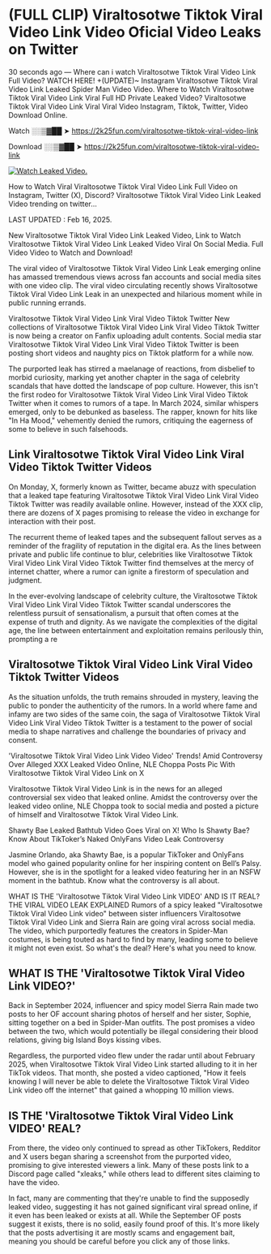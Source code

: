 # (FULL CLIP) Viraltosotwe Tiktok Viral Video Link Video Oficial Video Leaks on Twitter

30 seconds ago — Where can i watch Viraltosotwe Tiktok Viral Video Link Full Video? WATCH HERE! +(UPDATE)~ Instagram Viraltosotwe Tiktok Viral Video Link Leaked Spider Man Video Video. Where to Watch Viraltosotwe Tiktok Viral Video Link Viral Full HD Private Leaked Video? Viraltosotwe Tiktok Viral Video Link Viral Viral Video Instagram, Tiktok, Twitter, Video Download Online.

Watch ░░▒▓██ ➤ https://2k25fun.com/viraltosotwe-tiktok-viral-video-link

Download ░░▒▓██ ➤ https://2k25fun.com/viraltosotwe-tiktok-viral-video-link

[![Watch Leaked Video.](https://miro.medium.com/v2/resize:fit:828/format:webp/1*cilzJN44JGOrTw9NJCrNHA.gif "Watch Leaked Video")](https://2k25fun.com/viraltosotwe-tiktok-viral-video-link)

How to Watch Viral Viraltosotwe Tiktok Viral Video Link Full Video on Instagram, Twitter (X), Discord? Viraltosotwe Tiktok Viral Video Link Leaked Video trending on twitter...

LAST UPDATED : Feb 16, 2025.

New Viraltosotwe Tiktok Viral Video Link Leaked Video, Link to Watch Viraltosotwe Tiktok Viral Video Link Leaked Video Viral On Social Media. Full Video Video to Watch and Download!

The viral video of Viraltosotwe Tiktok Viral Video Link Leak emerging online has amassed tremendous views across fan accounts and social media sites with one video clip. The viral video circulating recently shows Viraltosotwe Tiktok Viral Video Link Leak in an unexpected and hilarious moment while in public running errands.

Viraltosotwe Tiktok Viral Video Link Viral Video Tiktok Twitter New collections of Viraltosotwe Tiktok Viral Video Link Viral Video Tiktok Twitter is now being a creator on Fanfix uploading adult contents. Social media star Viraltosotwe Tiktok Viral Video Link Viral Video Tiktok Twitter is been posting short videos and naughty pics on Tiktok platform for a while now.

The purported leak has stirred a maelanage of reactions, from disbelief to morbid curiosity, marking yet another chapter in the saga of celebrity scandals that have dotted the landscape of pop culture. However, this isn't the first rodeo for Viraltosotwe Tiktok Viral Video Link Viral Video Tiktok Twitter when it comes to rumors of a tape. In March 2024, similar whispers emerged, only to be debunked as baseless. The rapper, known for hits like "In Ha Mood," vehemently denied the rumors, critiquing the eagerness of some to believe in such falsehoods.

## Link Viraltosotwe Tiktok Viral Video Link Viral Video Tiktok Twitter Videos

On Monday, X, formerly known as Twitter, became abuzz with speculation that a leaked tape featuring Viraltosotwe Tiktok Viral Video Link Viral Video Tiktok Twitter was readily available online. However, instead of the XXX clip, there are dozens of X pages promising to release the video in exchange for interaction with their post.

The recurrent theme of leaked tapes and the subsequent fallout serves as a reminder of the fragility of reputation in the digital era. As the lines between private and public life continue to blur, celebrities like Viraltosotwe Tiktok Viral Video Link Viral Video Tiktok Twitter find themselves at the mercy of internet chatter, where a rumor can ignite a firestorm of speculation and judgment.

In the ever-evolving landscape of celebrity culture, the Viraltosotwe Tiktok Viral Video Link Viral Video Tiktok Twitter scandal underscores the relentless pursuit of sensationalism, a pursuit that often comes at the expense of truth and dignity. As we navigate the complexities of the digital age, the line between entertainment and exploitation remains perilously thin, prompting a re

##  Viraltosotwe Tiktok Viral Video Link Viral Video Tiktok Twitter Videos

As the situation unfolds, the truth remains shrouded in mystery, leaving the public to ponder the authenticity of the rumors. In a world where fame and infamy are two sides of the same coin, the saga of Viraltosotwe Tiktok Viral Video Link Viral Video Tiktok Twitter is a testament to the power of social media to shape narratives and challenge the boundaries of privacy and consent.

'Viraltosotwe Tiktok Viral Video Link Video Video' Trends! Amid Controversy Over Alleged XXX Leaked Video Online, NLE Choppa Posts Pic With Viraltosotwe Tiktok Viral Video Link on X

Viraltosotwe Tiktok Viral Video Link is in the news for an alleged controversial sex video that leaked online. Amidst the controversy over the leaked video online, NLE Choppa took to social media and posted a picture of himself and Viraltosotwe Tiktok Viral Video Link.

Shawty Bae Leaked Bathtub Video Goes Viral on X! Who Is Shawty Bae? Know About TikToker’s Naked OnlyFans Video Leak Controversy

Jasmine Orlando, aka Shawty Bae, is a popular TikToker and OnlyFans model who gained popularity online for her inspiring content on Bell’s Palsy. However, she is in the spotlight for a leaked video featuring her in an NSFW moment in the bathtub. Know what the controversy is all about.

WHAT IS THE 'Viraltosotwe Tiktok Viral Video Link VIDEO' AND IS IT REAL? THE VIRAL VIDEO LEAK EXPLAINED Rumors of a spicy leaked "Viraltosotwe Tiktok Viral Video Link video" between sister influencers Viraltosotwe Tiktok Viral Video Link and Sierra Rain are going viral across social media. The video, which purportedly features the creators in Spider-Man costumes, is being touted as hard to find by many, leading some to believe it might not even exist. So what's the deal? Here's what you need to know.

## WHAT IS THE 'Viraltosotwe Tiktok Viral Video Link VIDEO?'

Back in September 2024, influencer and spicy model Sierra Rain made two posts to her OF account sharing photos of herself and her sister, Sophie, sitting together on a bed in Spider-Man outfits. The post promises a video between the two, which would potentially be illegal considering their blood relations, giving big Island Boys kissing vibes.

Regardless, the purported video flew under the radar until about February 2025, when Viraltosotwe Tiktok Viral Video Link started alluding to it in her TikTok videos. That month, she posted a video captioned, "How it feels knowing I will never be able to delete the Viraltosotwe Tiktok Viral Video Link video off the internet" that gained a whopping 10 million views.

## IS THE 'Viraltosotwe Tiktok Viral Video Link VIDEO' REAL?

From there, the video only continued to spread as other TikTokers, Redditor and X users began sharing a screenshot from the purported video, promising to give interested viewers a link. Many of these posts link to a Discord page called "xleaks," while others lead to different sites claiming to have the video.

In fact, many are commenting that they're unable to find the supposedly leaked video, suggesting it has not gained significant viral spread online, if it even has been leaked or exists at all. While the September OF posts suggest it exists, there is no solid, easily found proof of this. It's more likely that the posts advertising it are mostly scams and engagement bait, meaning you should be careful before you click any of those links.
